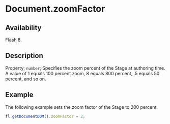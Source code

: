 # Document.zoomFactor

## Availability

Flash 8.

## Description

Property; `number`; Specifies the zoom percent of the Stage at authoring time. A value of 1 equals 100 percent zoom, 8 equals 800 percent, .5 equals 50 percent, and so on.

## Example

The following example sets the zoom factor of the Stage to 200 percent.

```javascript
fl.getDocumentDOM().zoomFactor = 2;
```
